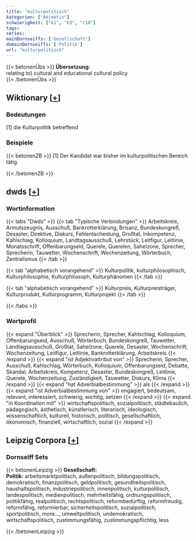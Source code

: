 ```yaml
---
title: "kulturpolitisch"
kategorien: ["Adjektiv"]
schwierigkeit: ["k1", "h3", "r18"]
tags:
series:
mainDornseiffs: ['Gesellschaft']
domainDornseiffs: ['Politik']
url: "kulturpolitisch"
---
```


{{< betonenÜbs >}}
**Übersetzung:**  
relating to) cultural and educational cultural  policy  
{{< /betonenÜbs >}}

## Wiktionary [[+](https://de.wiktionary.org/wiki/kulturpolitisch)]

### Bedeutungen
[1] die Kulturpolitik betreffend  

### Beispiele
{{< betonenZB >}}
[1] Der Kandidat war bisher im kulturpolitischen Bereich tätig.  

{{< /betonenZB >}}


## dwds [[+](https://www.dwds.de/wb/kulturpolitisch)]

### Wortinformation
{{< tabs "Dwds" >}}
{{< tab "Typische Verbindungen" >}}
Arbeitskreis, Armutszeugnis, Ausschuß, Bankrotterklärung, Brisanz, Bundeskongreß, Desaster, Direktive, Diskurs, Fehlentscheidung, Großtat, Inkompetenz, Kahlschlag, Kolloquium, Landtagsausschuß, Lehrstück, Leitfigur, Leitlinie, Monatsschrift, Offenbarungseid, Querele, Querelen, Sahelzone, Sprecher, Sprecherin, Tauwetter, Wochenschrift, Wochenzeitung, Wörterbuch, Zentralismus
{{< /tab >}}

{{< tab "alphabetisch vorangehend" >}}
Kulturpolitik, kulturphilosophisch, Kulturphilosophie, Kulturphilosoph, Kulturphänomen
{{< /tab >}}

{{< tab "alphabetisch vorangehend" >}}
Kulturpreis, Kulturpreisträger, Kulturprodukt, Kulturprogramm, Kulturprojekt
{{< /tab >}}

{{< /tabs >}}

### Wortprofil
{{< expand "Überblick" >}} Sprecherin, Sprecher, Kahlschlag, Kolloquium, Offenbarungseid, Ausschuß, Wörterbuch, Bundeskongreß, Tauwetter, Landtagsausschuß, Großtat, Sahelzone, Querele, Desaster, Wochenschrift, Wochenzeitung, Leitfigur, Leitlinie, Bankrotterklärung, Arbeitskreis {{< /expand >}}
{{< expand "ist Adjektivattribut von" >}} Sprecherin, Sprecher, Ausschuß, Kahlschlag, Wörterbuch, Kolloquium, Offenbarungseid, Debatte, Skandal, Arbeitskreis, Kompetenz, Desaster, Bundeskongreß, Leitlinie, Querele, Wochenzeitung, Zuständigkeit, Tauwetter, Diskurs, Klima {{< /expand >}}
{{< expand "hat Adverbialbestimmung" >}} als {{< /expand >}}
{{< expand "ist Adverbialbestimmung von" >}} engagiert, bedeutsam, relevant, interessiert, schwierig, wichtig, setzen {{< /expand >}}
{{< expand "in Koordination mit" >}} wirtschaftspolitisch, sozialpolitisch, städtebaulich, pädagogisch, ästhetisch, künstlerisch, literarisch, ideologisch, wissenschaftlich, kulturell, historisch, politisch, gesellschaftlich, ökonomisch, finanziell, wirtschaftlich, sozial {{< /expand >}}

## Leipzig Corpora [[+](https://corpora.uni-leipzig.de/en/res?word=kulturpolitisch&corpusId=deu_newscrawl-public_2018)]

### Dornseiff Sets
{{< betonenLeipzig >}}
**Gesellschaft:**  
**Politik:** arbeitsmarktpolitisch, außenpolitisch, bildungspolitisch, demokratisch, finanzpolitisch, geldpolitisch, gesundheitspolitisch, haushaltspolitisch, industriepolitisch, innenpolitisch, kulturpolitisch, landespolitisch, medienpolitisch, mehrheitsfähig, ordnungspolitisch, politikfähig, realpolitisch, rechtspolitisch, reformbedürftig, reformfreudig, reformfähig, reformierbar, sicherheitspolitisch, sozialpolitisch, sportpolitisch, more..., umweltpolitisch, undemokratisch, wirtschaftspolitisch, zustimmungsfähig, zustimmungspflichtig, less  

{{< /betonenLeipzig >}}
